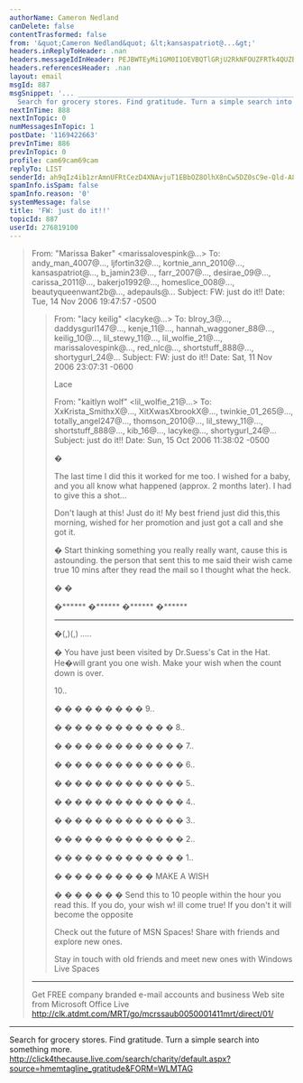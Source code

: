 ```yaml
---
authorName: Cameron Nedland
canDelete: false
contentTrasformed: false
from: '&quot;Cameron Nedland&quot; &lt;kansaspatriot@...&gt;'
headers.inReplyToHeader: .nan
headers.messageIdInHeader: PEJBWTEyMi1GM0I1OEVBQTlGRjU2RkNFOUZFRTk4QUZBRjBAcGh4LmdibD4=
headers.referencesHeader: .nan
layout: email
msgId: 887
msgSnippet: '... _________________________________________________________________
  Search for grocery stores. Find gratitude. Turn a simple search into something more. '
nextInTime: 888
nextInTopic: 0
numMessagesInTopic: 1
postDate: '1169422663'
prevInTime: 886
prevInTopic: 0
profile: cam69cam69cam
replyTo: LIST
senderId: ah9qIz4ib1zrAmnUFRtCezD4XNAvjuT1EBbOZ8OlhX8nCw5DZ0sC9e-Qld-A8OvTo8-HTbiEzAHCr_-6qQg1_Hb-MqtERimvFOlvc5C0D_kgwsPZ
spamInfo.isSpam: false
spamInfo.reason: '0'
systemMessage: false
title: 'FW: just do it!!'
topicId: 887
userId: 276819100
---
```





>From: "Marissa Baker" <marissalovespink@...>
>To: andy_man_4007@..., ljfortin32@..., 
>kortnie_ann_2010@..., kansaspatriot@..., 
>b_jamin23@..., farr_2007@..., desirae_09@..., 
>carissa_2011@..., bakerjo1992@..., 
>homeslice_008@..., beautyqueenwant2b@..., 
>adepauls@...
>Subject: FW: just do it!!
>Date: Tue, 14 Nov 2006 19:47:57 -0500
>
>
>
>
>>From: "lacy keilig" <lacyke@...>
>>To: blroy_3@..., daddysgurl147@..., kenje_11@..., 
>>hannah_waggoner_88@..., keilig_10@..., 
>>lil_stewy_11@..., lil_wolfie_21@..., 
>>marissalovespink@..., red_nlc@..., 
>>shortstuff_888@..., shortygurl_24@...
>>Subject: FW: just do it!!
>>Date: Sat, 11 Nov 2006 23:07:31 -0600
>>
>>
>>
>>
>>
>>
>>
>>
>>Lace
>>
>>
>>From: "kaitlyn wolf" <lil_wolfie_21@...>
>>To: XxKrista_SmithxX@..., XitXwasXbrookX@..., 
>>twinkie_01_265@..., totally_angel247@..., 
>>thomson_2010@..., lil_stewy_11@..., 
>>shortstuff_888@..., kib_16@..., lacyke@..., 
>>shortygurl_24@...
>>Subject: just do it!!
>>Date: Sun, 15 Oct 2006 11:38:02 -0500
>>
>>
>>
>>
>>�
>>
>>
>>
>>
>>
>>The last time I did this it worked for me too. I wished for a baby, and 
>>you all know what happened (approx. 2 months later). I had to give this a 
>>shot...
>>
>>Don't laugh at this! Just do it! My best friend just did this,this 
>>morning, wished for her promotion and just got a call and she got it.
>>
>>�
>>Start thinking something you really really want, cause this is astounding. 
>>the person that sent this to me said their wish came true 10 mins after 
>>they read the mail so I thought what the heck.
>>
>>�
>>�
>>
>>�******
>>�******
>>�******
>>�******
>>**********
>>�(,)(,)
>>*.....*
>>
>>�
>>You have just been visited by Dr.Suess's Cat in the Hat. He�will grant you 
>>one wish. Make your wish when the count down is over.
>>
>>
>>10..
>>
>>�
>>�
>>�
>>�
>>�
>>�
>>�
>>�
>>�
>>9..
>>
>>�
>>�
>>�
>>�
>>�
>>�
>>�
>>�
>>�
>>�
>>�
>>�
>>8..
>>
>>�
>>�
>>�
>>�
>>�
>>�
>>�
>>�
>>�
>>�
>>�
>>�
>>�
>>7..
>>
>>�
>>�
>>�
>>�
>>�
>>�
>>�
>>�
>>�
>>�
>>�
>>�
>>�
>>6..
>>
>>�
>>�
>>�
>>�
>>�
>>�
>>�
>>�
>>�
>>�
>>�
>>�
>>�
>>5..
>>
>>�
>>�
>>�
>>�
>>�
>>�
>>�
>>�
>>�
>>�
>>�
>>�
>>�
>>4..
>>
>>�
>>�
>>�
>>�
>>�
>>�
>>�
>>�
>>�
>>�
>>�
>>�
>>�
>>3..
>>
>>�
>>�
>>�
>>�
>>�
>>�
>>�
>>�
>>�
>>�
>>�
>>�
>>�
>>2..
>>
>>�
>>�
>>�
>>�
>>�
>>�
>>�
>>�
>>�
>>�
>>�
>>�
>>�
>>1..
>>
>>�
>>�
>>�
>>�
>>�
>>�
>>�
>>�
>>�
>>�
>>MAKE A WISH
>>
>>�
>>�
>>�
>>�
>>�
>>�
>>�
>>Send this to 10 people within the hour you read this. If you do, your wish 
>>w! ill come true! If you don't it will become the opposite
>>
>>
>>
>>Check out the future of MSN Spaces! Share with friends and explore new 
>>ones.
>>
>>
>>  Stay in touch with old friends and meet new ones with Windows Live 
>>Spaces
>>
>
>_________________________________________________________________
>Get FREE company branded e-mail accounts and business Web site from 
>Microsoft Office Live 
>http://clk.atdmt.com/MRT/go/mcrssaub0050001411mrt/direct/01/
>

_________________________________________________________________
Search for grocery stores. Find gratitude. Turn a simple search into 
something more. 
http://click4thecause.live.com/search/charity/default.aspx?source=hmemtagline_gratitude&FORM=WLMTAG


